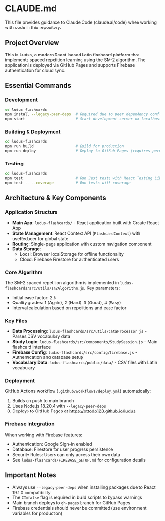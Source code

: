 # CLAUDE.md

This file provides guidance to Claude Code (claude.ai/code) when working with code in this repository.

## Project Overview

This is Ludus, a modern React-based Latin flashcard platform that implements spaced repetition learning using the SM-2 algorithm. The application is deployed via GitHub Pages and supports Firebase authentication for cloud sync.

## Essential Commands

### Development
```bash
cd ludus-flashcards
npm install --legacy-peer-deps  # Required due to peer dependency conflicts
npm start                       # Start development server on localhost:3000
```

### Building & Deployment
```bash
cd ludus-flashcards
npm run build                   # Build for production
npm run deploy                  # Deploy to GitHub Pages (requires permissions)
```

### Testing
```bash
cd ludus-flashcards
npm test                        # Run Jest tests with React Testing Library
npm test -- --coverage          # Run tests with coverage
```

## Architecture & Key Components

### Application Structure
- **Main App**: `ludus-flashcards/` - React application built with Create React App
- **State Management**: React Context API (`FlashcardContext`) with useReducer for global state
- **Routing**: Single-page application with custom navigation component
- **Data Storage**: 
  - Local: Browser localStorage for offline functionality
  - Cloud: Firebase Firestore for authenticated users

### Core Algorithm
The SM-2 spaced repetition algorithm is implemented in `ludus-flashcards/src/utils/sm2Algorithm.js`. Key parameters:
- Initial ease factor: 2.5
- Quality grades: 1 (Again), 2 (Hard), 3 (Good), 4 (Easy)
- Interval calculation based on repetitions and ease factor

### Key Files
- **Data Processing**: `ludus-flashcards/src/utils/dataProcessor.js` - Parses CSV vocabulary data
- **Study Logic**: `ludus-flashcards/src/components/StudySession.js` - Main flashcard interface
- **Firebase Config**: `ludus-flashcards/src/config/firebase.js` - Authentication and database setup
- **Vocabulary Data**: `ludus-flashcards/public/data/` - CSV files with Latin vocabulary

### Deployment
GitHub Actions workflow (`.github/workflows/deploy.yml`) automatically:
1. Builds on push to main branch
2. Uses Node.js 18.20.4 with `--legacy-peer-deps`
3. Deploys to GitHub Pages at https://ottodo123.github.io/ludus

### Firebase Integration
When working with Firebase features:
- Authentication: Google Sign-in enabled
- Database: Firestore for user progress persistence
- Security Rules: Users can only access their own data
- See `ludus-flashcards/FIREBASE_SETUP.md` for configuration details

## Important Notes

- Always use `--legacy-peer-deps` when installing packages due to React 19.1.0 compatibility
- The `CI=false` flag is required in build scripts to bypass warnings
- Main branch deploys to `gh-pages` branch for GitHub Pages
- Firebase credentials should never be committed (use environment variables for production)